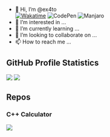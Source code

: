 - 👋 Hi, I’m @ex4to  
[![Wakatime](https://wakatime.com/badge/user/210196ad-e1cb-4b4b-b4ae-3a0738bc65d1.svg)](https://wakatime.com/@210196ad-e1cb-4b4b-b4ae-3a0738bc65d1) 
![CodePen](https://img.shields.io/badge/Codepen-000000?style=for-the-badge&logo=codepen&logoColor=white) 
![Manjaro](https://img.shields.io/badge/Manjaro-35BF5C?style=for-the-badge&logo=Manjaro&logoColor=white)
- 👀 I’m interested in ...
- 🌱 I’m currently learning ...
- 💞️ I’m looking to collaborate on ...
- 📫 How to reach me ...

## GitHub Profile Statistics


<img src="https://github-readme-stats.vercel.app/api?username=ex4to&show_icons=true&theme=merko" />
<img src="https://github-readme-stats.vercel.app/api/top-langs/?username=ex4to&layout=compact" />

## Repos

### C++ Calculator

<img src="https://github-readme-stats.vercel.app/api/pin/?username=ex4to&repo=DiVea" />

<!---
ex4to/ex4to is a ✨ special ✨ repository because its `README.md` (this file) appears on your GitHub profile.
You can click the Preview link to take a look at your changes.
--->
